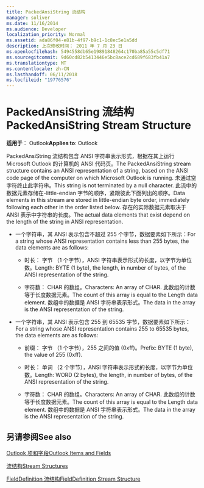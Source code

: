 ```yaml
---
title: PackedAnsiString 流结构
manager: soliver
ms.date: 11/16/2014
ms.audience: Developer
localization_priority: Normal
ms.assetid: ada86f04-e81b-4f97-b9c1-1c8ec5e1a5dd
description: 上次修改时间： 2011 年 7 月 23 日
ms.openlocfilehash: 5494558db65e19891848264c170ba85a55c5df71
ms.sourcegitcommit: 9d60cd82b5413446e5bc8ace2cd689f683fb41a7
ms.translationtype: MT
ms.contentlocale: zh-CN
ms.lasthandoff: 06/11/2018
ms.locfileid: "19776576"
---
```

# <a name="packedansistring-stream-structure"></a><span data-ttu-id="f9917-103">PackedAnsiString 流结构</span><span class="sxs-lookup"><span data-stu-id="f9917-103">PackedAnsiString Stream Structure</span></span>

  
  
<span data-ttu-id="f9917-104">**适用于**： Outlook</span><span class="sxs-lookup"><span data-stu-id="f9917-104">**Applies to**: Outlook</span></span> 
  
<span data-ttu-id="f9917-105">PackedAnsiString 流结构包含 ANSI 字符串表示形式，根据在其上运行 Microsoft Outlook 的计算机的 ANSI 代码页。</span><span class="sxs-lookup"><span data-stu-id="f9917-105">The PackedAnsiString stream structure contains an ANSI representation of a string, based on the ANSI code page of the computer on which Microsoft Outlook is running.</span></span> <span data-ttu-id="f9917-106">未通过空字符终止此字符串。</span><span class="sxs-lookup"><span data-stu-id="f9917-106">This string is not terminated by a null character.</span></span> <span data-ttu-id="f9917-107">此流中的数据元素存储在-little-endian 字节的顺序，紧跟彼此下面列出的顺序。</span><span class="sxs-lookup"><span data-stu-id="f9917-107">Data elements in this stream are stored in little-endian byte order, immediately following each other in the order listed below.</span></span> <span data-ttu-id="f9917-108">存在的实际数据元素取决于 ANSI 表示中字符串的长度。</span><span class="sxs-lookup"><span data-stu-id="f9917-108">The actual data elements that exist depend on the length of the string in ANSI representation.</span></span>
  
- <span data-ttu-id="f9917-109">一个字符串，其 ANSI 表示包含不超过 255 个字节，数据要素如下所示：</span><span class="sxs-lookup"><span data-stu-id="f9917-109">For a string whose ANSI representation contains less than 255 bytes, the data elements are as follows:</span></span>
    
  - <span data-ttu-id="f9917-110">时长： 字节 （1 个字节），ANSI 字符串表示形式的长度，以字节为单位数。</span><span class="sxs-lookup"><span data-stu-id="f9917-110">Length: BYTE (1 byte), the length, in number of bytes, of the ANSI representation of the string.</span></span>
    
  - <span data-ttu-id="f9917-111">字符数： CHAR 的数组。</span><span class="sxs-lookup"><span data-stu-id="f9917-111">Characters: An array of CHAR.</span></span> <span data-ttu-id="f9917-112">此数组的计数等于长度数据元素。</span><span class="sxs-lookup"><span data-stu-id="f9917-112">The count of this array is equal to the Length data element.</span></span> <span data-ttu-id="f9917-113">数组中的数据是 ANSI 字符串表示形式。</span><span class="sxs-lookup"><span data-stu-id="f9917-113">The data in the array is the ANSI representation of the string.</span></span>
    
- <span data-ttu-id="f9917-114">一个字符串，其 ANSI 表示包含 255 到 65535 字节，数据要素如下所示：</span><span class="sxs-lookup"><span data-stu-id="f9917-114">For a string whose ANSI representation contains 255 to 65535 bytes, the data elements are as follows:</span></span>
    
  - <span data-ttu-id="f9917-115">前缀： 字节 （1 个字节），255 之间的值 (0xff)。</span><span class="sxs-lookup"><span data-stu-id="f9917-115">Prefix: BYTE (1 byte), the value of 255 (0xff).</span></span>
    
  - <span data-ttu-id="f9917-116">时长： 单词 （2 个字节），ANSI 字符串表示形式的长度，以字节为单位数。</span><span class="sxs-lookup"><span data-stu-id="f9917-116">Length: WORD (2 bytes), the length, in number of bytes, of the ANSI representation of the string.</span></span>
    
  - <span data-ttu-id="f9917-117">字符数： CHAR 的数组。</span><span class="sxs-lookup"><span data-stu-id="f9917-117">Characters: An array of CHAR.</span></span> <span data-ttu-id="f9917-118">此数组的计数等于长度数据元素。</span><span class="sxs-lookup"><span data-stu-id="f9917-118">The count of this array is equal to the Length data element.</span></span> <span data-ttu-id="f9917-119">数组中的数据是 ANSI 字符串表示形式。</span><span class="sxs-lookup"><span data-stu-id="f9917-119">The data in the array is the ANSI representation of the string.</span></span>
    
## <a name="see-also"></a><span data-ttu-id="f9917-120">另请参阅</span><span class="sxs-lookup"><span data-stu-id="f9917-120">See also</span></span>



[<span data-ttu-id="f9917-121">Outlook 项和字段</span><span class="sxs-lookup"><span data-stu-id="f9917-121">Outlook Items and Fields</span></span>](outlook-items-and-fields.md)
  
[<span data-ttu-id="f9917-122">流结构</span><span class="sxs-lookup"><span data-stu-id="f9917-122">Stream Structures</span></span>](stream-structures.md)
  
[<span data-ttu-id="f9917-123">FieldDefinition 流结构</span><span class="sxs-lookup"><span data-stu-id="f9917-123">FieldDefinition Stream Structure</span></span>](fielddefinition-stream-structure.md)

